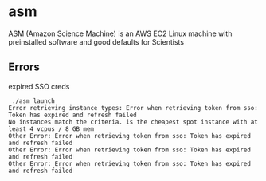 # asm
ASM (Amazon Science Machine) is an AWS EC2 Linux machine with preinstalled software and good defaults for Scientists



## Errors

expired SSO creds 

```
 ./asm launch
Error retrieving instance types: Error when retrieving token from sso: Token has expired and refresh failed
No instances match the criteria. is the cheapest spot instance with at least 4 vcpus / 8 GB mem
Other Error: Error when retrieving token from sso: Token has expired and refresh failed
Other Error: Error when retrieving token from sso: Token has expired and refresh failed
Other Error: Error when retrieving token from sso: Token has expired and refresh failed
```